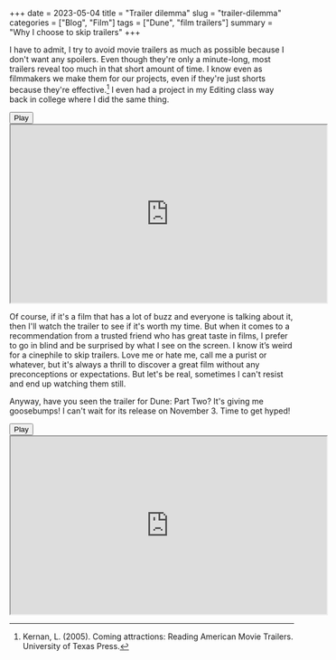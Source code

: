 +++
date = 2023-05-04
title = "Trailer dilemma"
slug = "trailer-dilemma"
categories = ["Blog", "Film"]
tags = ["Dune", "film trailers"]
summary = "Why I choose to skip trailers"
+++

I have to admit, I try to avoid movie trailers as much as possible because I don't want any spoilers. Even though they're only a minute-long, most trailers reveal too much in that short amount of time. I know even as filmmakers we make them for our projects, even if they're just shorts because they're effective.[^1] I even had a project in my Editing class way back in college where I did the same thing.

<lite-youtube videoid="yfh8ScwW8Ug" style="background-image: url(&quot;https://i.ytimg.com/vi/yfh8ScwW8Ug/hqdefault.jpg&quot;);" class="lyt-activated"><button type="button" class="lty-playbtn"><span class="lyt-visually-hidden">Play</span></button><iframe width="560" height="315" title="Play" allow="accelerometer; autoplay; encrypted-media; gyroscope; picture-in-picture" allowfullscreen="" src="https://www.youtube-nocookie.com/embed/yfh8ScwW8Ug?autoplay"></iframe></lite-youtube>

Of course, if it's a film that has a lot of buzz and everyone is talking about it, then I'll watch the trailer to see if it's worth my time. But when it comes to a recommendation from a trusted friend who has great taste in films, I prefer to go in blind and be surprised by what I see on the screen. I know it’s weird for a cinephile to skip trailers. Love me or hate me, call me a purist or whatever, but it's always a thrill to discover a great film without any preconceptions or expectations. But let's be real, sometimes I can't resist and end up watching them still.

Anyway, have you seen the trailer for Dune: Part Two? It's giving me goosebumps! I can't wait for its release on November 3. Time to get hyped!

<lite-youtube videoid="Way9Dexny3w" style="background-image: url(&quot;https://i.ytimg.com/vi/Way9Dexny3w/hqdefault.jpg&quot;);" class="lyt-activated"><button type="button" class="lty-playbtn"><span class="lyt-visually-hidden">Play</span></button><iframe width="560" height="315" title="Play" allow="accelerometer; autoplay; encrypted-media; gyroscope; picture-in-picture" allowfullscreen="" src="https://www.youtube-nocookie.com/embed/Way9Dexny3w?autoplay"></iframe></lite-youtube>



[^1]: Kernan, L. (2005). Coming attractions: Reading American Movie Trailers. University of Texas Press. 